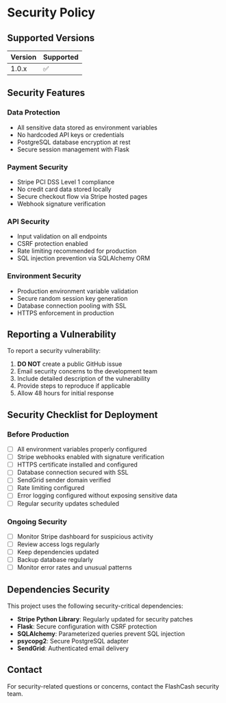 # Security Policy

## Supported Versions

| Version | Supported          |
| ------- | ------------------ |
| 1.0.x   | :white_check_mark: |

## Security Features

### Data Protection
- All sensitive data stored as environment variables
- No hardcoded API keys or credentials
- PostgreSQL database encryption at rest
- Secure session management with Flask

### Payment Security
- Stripe PCI DSS Level 1 compliance
- No credit card data stored locally
- Secure checkout flow via Stripe hosted pages
- Webhook signature verification

### API Security
- Input validation on all endpoints
- CSRF protection enabled
- Rate limiting recommended for production
- SQL injection prevention via SQLAlchemy ORM

### Environment Security
- Production environment variable validation
- Secure random session key generation
- Database connection pooling with SSL
- HTTPS enforcement in production

## Reporting a Vulnerability

To report a security vulnerability:

1. **DO NOT** create a public GitHub issue
2. Email security concerns to the development team
3. Include detailed description of the vulnerability
4. Provide steps to reproduce if applicable
5. Allow 48 hours for initial response

## Security Checklist for Deployment

### Before Production
- [ ] All environment variables properly configured
- [ ] Stripe webhooks enabled with signature verification
- [ ] HTTPS certificate installed and configured
- [ ] Database connection secured with SSL
- [ ] SendGrid sender domain verified
- [ ] Rate limiting configured
- [ ] Error logging configured without exposing sensitive data
- [ ] Regular security updates scheduled

### Ongoing Security
- [ ] Monitor Stripe dashboard for suspicious activity
- [ ] Review access logs regularly
- [ ] Keep dependencies updated
- [ ] Backup database regularly
- [ ] Monitor error rates and unusual patterns

## Dependencies Security

This project uses the following security-critical dependencies:

- **Stripe Python Library**: Regularly updated for security patches
- **Flask**: Secure configuration with CSRF protection
- **SQLAlchemy**: Parameterized queries prevent SQL injection
- **psycopg2**: Secure PostgreSQL adapter
- **SendGrid**: Authenticated email delivery

## Contact

For security-related questions or concerns, contact the FlashCash security team.
